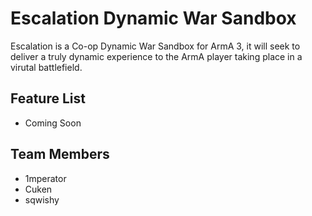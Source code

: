 Escalation Dynamic War Sandbox
================================

Escalation is a Co-op Dynamic War Sandbox for ArmA 3, it will seek to deliver a truly dynamic experience to the ArmA player taking place in a virutal battlefield.

Feature List
---------------------------------
* Coming Soon

Team Members 
----------------------------------
* 1mperator
* Cuken
* sqwishy
